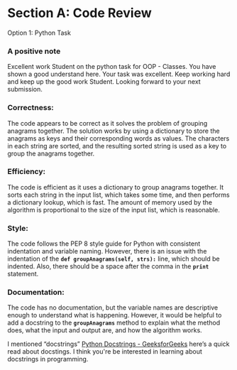# Section A: Code Review

Option 1: Python Task

### A positive note

Excellent work Student on the python task for OOP - Classes. You have shown a good understand here. Your task was excellent. Keep working hard and keep up the good work Student. Looking forward to your next submission.

### Correctness:

The code appears to be correct as it solves the problem of grouping anagrams together. The solution works by using a dictionary to store the anagrams as keys and their corresponding words as values. The characters in each string are sorted, and the resulting sorted string is used as a key to group the anagrams together.

### Efficiency:

The code is efficient as it uses a dictionary to group anagrams together. It sorts each string in the input list, which takes some time, and then performs a dictionary lookup, which is fast. The amount of memory used by the algorithm is proportional to the size of the input list, which is reasonable.

### Style:

The code follows the PEP 8 style guide for Python with consistent indentation and variable naming. However, there is an issue with the indentation of the **`def groupAnagrams(self, strs):`**
 line, which should be indented. Also, there should be a space after the comma in the **`print`**
 statement.

### Documentation:

The code has no documentation, but the variable names are descriptive enough to understand what is happening. However, it would be helpful to add a docstring to the **`groupAnagrams`**
method to explain what the method does, what the input and output are, and how the algorithm works.

I mentioned “docstrings” [Python Docstrings - GeeksforGeeks](https://www.geeksforgeeks.org/python-docstrings/) here’s a quick read about docstings. 
I think you're be interested in learning about docstrings in programming.
